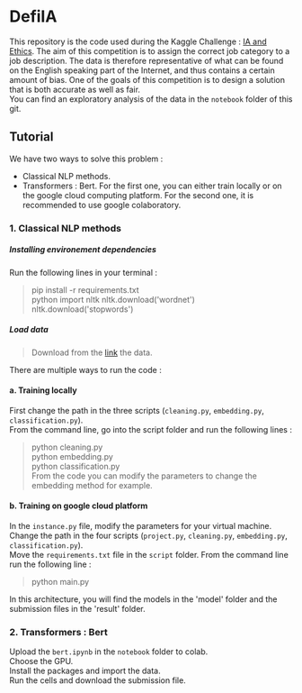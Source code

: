 # DefiIA

This repository is the code used during the Kaggle Challenge : [IA and Ethics](https://www.kaggle.com/c/defi-ia-insa-toulouse/overview). The aim of this competition is to assign the correct job category to a job description.
The data is therefore representative of what can be found on the English speaking part of the Internet, and thus contains a certain amount of bias. One of the goals of this competition is to design a solution that is both accurate as well as fair. <br />
You can find an exploratory analysis of the data in the `notebook` folder of this git. <br />

## Tutorial

We have two ways to solve this problem :
- Classical NLP methods.
- Transformers : Bert.
For the first one, you can either train locally or on the google cloud computing platform. For the second one, it is recommended to use google colaboratory. 

### 1. Classical NLP methods

##### Installing environement dependencies
Run the following lines in your terminal : 
> pip install -r requirements.txt <br />
> python
> import nltk
> nltk.download('wordnet') <br />
> nltk.download('stopwords') <br />

##### Load data
> Download from the [link](https://www.kaggle.com/c/defi-ia-insa-toulouse/data) the data.


There are multiple ways to run the code :

#### a. Training locally 
First change the path in the three scripts (`cleaning.py`, `embedding.py`, `classification.py`). <br />
From the command line, go into the script folder and run the following lines : <br />
> python cleaning.py <br />
> python embedding.py <br />
> python classification.py <br />
From the code you can modify the parameters to change the embedding method for example. <br />


#### b. Training on google cloud platform
In the `instance.py` file, modify the parameters for your virtual machine. <br />
Change the path in the four scripts (`project.py`, `cleaning.py`, `embedding.py`, `classification.py`). <br />
Move the `requirements.txt` file in the `script` folder.
From the command line run the following line :
> python main.py

In this architecture, you will find the models in the 'model' folder and the submission files in the 'result' folder. <br />


### 2. Transformers : Bert
Upload the `bert.ipynb` in the `notebook` folder to colab. <br />
Choose the GPU. <br />
Install the packages and import the data. <br /> 
Run the cells and download the submission file. <br />
